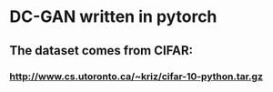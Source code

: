 # DC-GAN written in pytorch
## The dataset comes from CIFAR:
### http://www.cs.utoronto.ca/~kriz/cifar-10-python.tar.gz
